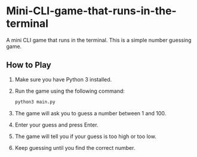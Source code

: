 # Mini-CLI-game-that-runs-in-the-terminal

A mini CLI game that runs in the terminal. This is a simple number guessing game.

## How to Play

1.  Make sure you have Python 3 installed.
2.  Run the game using the following command:

    ```bash
    python3 main.py
    ```

3.  The game will ask you to guess a number between 1 and 100.
4.  Enter your guess and press Enter.
5.  The game will tell you if your guess is too high or too low.
6.  Keep guessing until you find the correct number.
